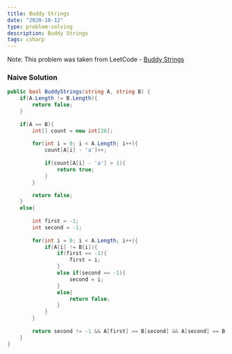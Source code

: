 ```yaml
---
title: Buddy Strings
date: "2020-10-12"
type: problem-solving
description: Buddy Strings
tags: csharp
---
```


Note: This problem was taken from LeetCode - [Buddy Strings](https://leetcode.com/problems/buddy-strings/)

### Naive Solution

```csharp
public bool BuddyStrings(string A, string B) {
	if(A.Length != B.Length){
		return false;
	}
	
	if(A == B){
		int[] count = new int[26];
		
		for(int i = 0; i < A.Length; i++){
			count[A[i] - 'a']++;
			
			if(count[A[i] - 'a'] > 1){
				return true;
			}
		}

		return false;
	}
	else{
		
		int first = -1;
		int second = -1;
		
		for(int i = 0; i < A.Length; i++){
			if(A[i] != B[i]){
				if(first == -1){
					first = i;
				}        
				else if(second == -1){
					second = i;
				}
				else{
					return false;
				}
			}
		}
		
		return second != -1 && A[first] == B[second] && A[second] == B[first];
	}
}
```
